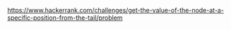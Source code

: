 https://www.hackerrank.com/challenges/get-the-value-of-the-node-at-a-specific-position-from-the-tail/problem
